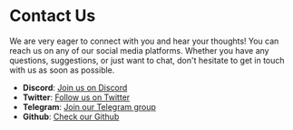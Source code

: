 # Contact Us
We are very eager to connect with you and hear your thoughts! You can reach us on any of our social media platforms. Whether you have any questions, suggestions, or just want to chat, don't hesitate to get in touch with us as soon as possible.

- **Discord**: [Join us on Discord](https://discord.gg/tht348jhuy)
- **Twitter**: [Follow us on Twitter](https://twitter.com/filfi_io)
- **Telegram**: [Join our Telegram group](https://t.me/+eDw3nnwV7xQwZGM9)
- **Github**: [Check our Github](https://github.com/filfi)
